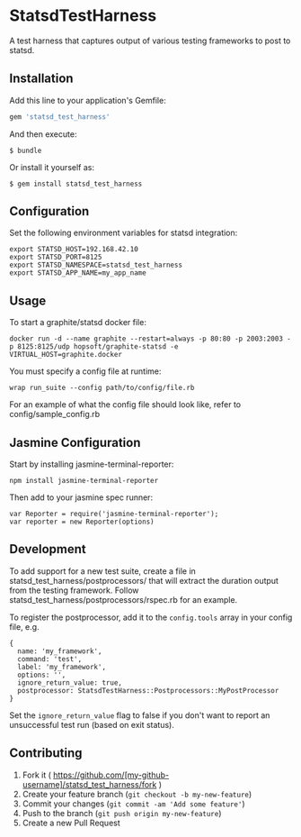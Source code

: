 # StatsdTestHarness

A test harness that captures output of various testing frameworks to post to statsd.

## Installation

Add this line to your application's Gemfile:

```ruby
gem 'statsd_test_harness'
```

And then execute:

    $ bundle

Or install it yourself as:

    $ gem install statsd_test_harness

## Configuration

Set the following environment variables for statsd integration:

    export STATSD_HOST=192.168.42.10
    export STATSD_PORT=8125
    export STATSD_NAMESPACE=statsd_test_harness
    export STATSD_APP_NAME=my_app_name

## Usage

To start a graphite/statsd docker file:

    docker run -d --name graphite --restart=always -p 80:80 -p 2003:2003 -p 8125:8125/udp hopsoft/graphite-statsd -e VIRTUAL_HOST=graphite.docker

You must specify a config file at runtime:

    wrap run_suite --config path/to/config/file.rb

For an example of what the config file should look like, refer to config/sample_config.rb

## Jasmine Configuration

Start by installing jasmine-terminal-reporter:

    npm install jasmine-terminal-reporter

Then add to your jasmine spec runner:

    var Reporter = require('jasmine-terminal-reporter');
    var reporter = new Reporter(options)

## Development

To add support for a new test suite, create a file in statsd_test_harness/postprocessors/ that will extract the duration output
from the testing framework. Follow statsd_test_harness/postprocessors/rspec.rb for an example.

To register the postprocessor, add it to the `config.tools` array in your config file, e.g.

    {
      name: 'my_framework',
      command: 'test',
      label: 'my_framework',
      options: '',
      ignore_return_value: true,
      postprocessor: StatsdTestHarness::Postprocessors::MyPostProcessor
    }

Set the `ignore_return_value` flag to false if you don't want to report an unsuccessful test run (based on exit status).

## Contributing

1. Fork it ( https://github.com/[my-github-username]/statsd_test_harness/fork )
2. Create your feature branch (`git checkout -b my-new-feature`)
3. Commit your changes (`git commit -am 'Add some feature'`)
4. Push to the branch (`git push origin my-new-feature`)
5. Create a new Pull Request

